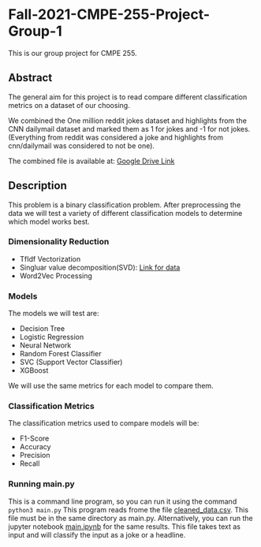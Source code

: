# Fall-2021-CMPE-255-Project-Group-1

This is our group project for CMPE 255.

## Abstract

The general aim for this project is to read compare different classification metrics on a dataset of our choosing.

We combined the One million reddit jokes dataset and highlights from the CNN dailymail dataset and marked them as 1 for jokes and -1 for not jokes. (Everything from reddit was considered a joke and highlights from cnn/dailymail was considered to not be one).

The combined file is available at: [Google Drive Link](https://drive.google.com/drive/folders/1YNhdT8fcHVJrEFEoP6c913kB3gUGkDPs?usp=sharing)

## Description

This problem is a binary classification problem. After preprocessing the data we will test a variety of different classification models to determine which model works best. 

### Dimensionality Reduction
- TfIdf Vectorization
- Singluar value decomposition(SVD): [Link for data](https://drive.google.com/drive/folders/1_Ym2UIX5lv12EzSRTNZbjWxqNfrlxk4K?usp=sharing)
- Word2Vec Processing

### Models
The models we will test are:

- Decision Tree
- Logistic Regression
- Neural Network
- Random Forest Classifier
- SVC (Support Vector Classifier)
- XGBoost

We will use the same metrics for each model to compare them.

### Classification Metrics
The classification metrics used to compare models will be:

- F1-Score
- Accuracy
- Precision
- Recall

### Running main.py
This is a command line program, so you can run it using the command `python3 main.py`
This program reads frome the file [cleaned_data.csv](https://drive.google.com/drive/folders/1_Ym2UIX5lv12EzSRTNZbjWxqNfrlxk4K?usp=sharing). 
This file must be in the same directory as main.py. 
Alternatively, you can run the jupyter notebook [main.ipynb](main.ipynb) for the same results. This file takes text as input
and will classify the input as a joke or a headline.
